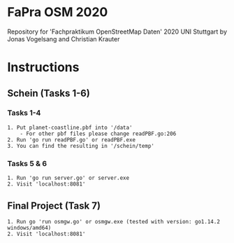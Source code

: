 # FaPra OSM 2020
Repository for 'Fachpraktikum OpenStreetMap Daten' 2020 UNI Stuttgart by Jonas Vogelsang and Christian Krauter

# Instructions
## Schein (Tasks 1-6)
### Tasks 1-4
    1. Put planet-coastline.pbf into '/data'
        - For other pbf files please change readPBF.go:206
    2. Run 'go run readPBF.go' or readPBF.exe
    3. You can find the resulting in '/schein/temp'

### Tasks 5 & 6
    1. Run 'go run server.go' or server.exe
    2. Visit 'localhost:8081'
    
## Final Project (Task 7)
    1. Run go 'run osmgw.go' or osmgw.exe (tested with version: go1.14.2 windows/amd64)
    2. Visit 'localhost:8081'
